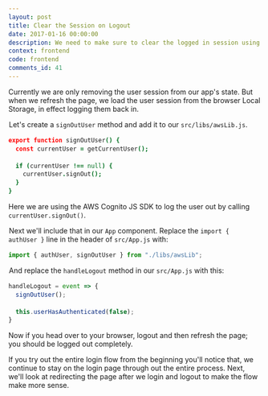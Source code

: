 ```yaml
---
layout: post
title: Clear the Session on Logout
date: 2017-01-16 00:00:00
description: We need to make sure to clear the logged in session using the Amazon Cognito JS SDK in our React.js app when the user logs out. We can do this using the signOut method.
context: frontend
code: frontend
comments_id: 41
---
```


Currently we are only removing the user session from our app's state. But when we refresh the page, we load the user session from the browser Local Storage, in effect logging them back in.

<img class="code-marker" src="/assets/s.png" />Let's create a `signOutUser` method and add it to our `src/libs/awsLib.js`.

``` coffee
export function signOutUser() {
  const currentUser = getCurrentUser();

  if (currentUser !== null) {
    currentUser.signOut();
  }
}
```

Here we are using the AWS Cognito JS SDK to log the user out by calling `currentUser.signOut()`.

<img class="code-marker" src="/assets/s.png" />Next we'll include that in our `App` component. Replace the `import { authUser }` line in the header of `src/App.js` with:

``` javascript
import { authUser, signOutUser } from "./libs/awsLib";
```

<img class="code-marker" src="/assets/s.png" />And replace the `handleLogout` method in our `src/App.js` with this:

``` javascript
handleLogout = event => {
  signOutUser();

  this.userHasAuthenticated(false);
}
```

Now if you head over to your browser, logout and then refresh the page; you should be logged out completely.

If you try out the entire login flow from the beginning you'll notice that, we continue to stay on the login page through out the entire process. Next, we'll look at redirecting the page after we login and logout to make the flow make more sense.
